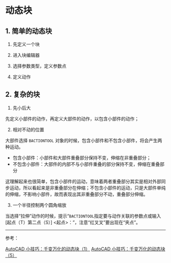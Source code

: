 # 动态块

## 1. 简单的动态块

1. 先定义一个块

2. 进入块编辑器

3. 选择参数类型，定义参数点

4. 定义动作

## 2. 复杂的块

1. 先小后大

先定义小部件的动作，再定义大部件的动作，以包含小部件的动作；

2. 相对不动的位置

大部件选择 `BACTIONTOOL` 对象的时候，包含小部件和不包含小部件，将会产生两种运动。

- 包含小部件：小部件和大部件重叠部分保持不变，伸缩在非重叠部分；
- 不包含小部件：大部件的内部不与小部件重叠的部分保持不变，伸缩在重叠部分

这理解起来也很简单，包含小部件的运动，意味着两者重叠部分其实是相对外部同步运动，所以看起来是非重叠部分在伸缩；不包含小部件的运动，只是大部件单纯的伸缩，不影响小部件，故而表现出其非重叠部分不动，重叠部分伸缩。

3. 一个半径控制两个圆角缩放

当选择“拉伸”动作的时候，提示“`BACTIONTOOL`指定要与动作关联的参数点或输入 [起点（T）第二点（S）] <起点>：”，注意“红叉叉”要出现在“夹点”。

---

参考：

[AutoCAD 小技巧：千变万化的动态块（1）](https://zhuanlan.zhihu.com/p/30299283)
[AutoCAD 小技巧：千变万化的动态块（5）](https://zhuanlan.zhihu.com/p/34057111)
